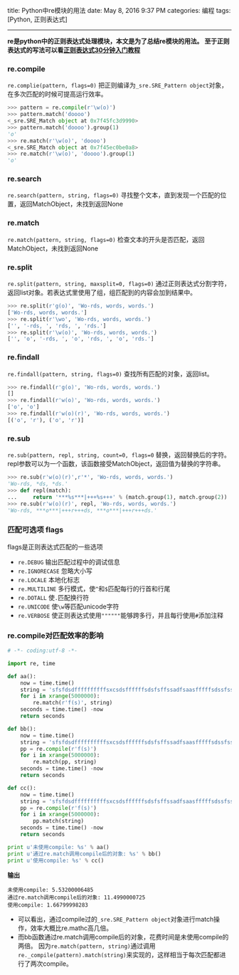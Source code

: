 title: Python中re模块的用法
date: May 8, 2016 9:37 PM
categories: 编程
tags: [Python, 正则表达式]


----

**re是python中的正则表达式处理模块，本文是为了总结re模块的用法。
至于正则表达式的写法可以看[正则表达式30分钟入门教程](http://deerchao.net/tutorials/regex/regex.htm)**


### re.compile
`re.complie(pattern, flags=0)`
把正则编译为`_sre.SRE_Pattern object`对象，在多次匹配的时候可提高运行效率。
```python
>>> pattern = re.compile(r'\w(o)')
>>> pattern.match('doooo')
<_sre.SRE_Match object at 0x7f45fc3d9990>
>>> pattern.match('doooo').group(1)
'o'
>>> re.match(r'\w(o)', 'doooo')
<_sre.SRE_Match object at 0x7f45ec0be0a8>
>>> re.match(r'\w(o)', 'doooo').group(1)
'o'
```
<!--more-->
### re.search
`re.search(pattern, string, flags=0)`
寻找整个文本，直到发现一个匹配的位置，返回MatchObject，未找到返回None

### re.match
`re.match(pattern, string, flags=0)`
检查文本的开头是否匹配，返回MatchObject，未找到返回None

### re.split
`re.split(pattern, string, maxsplit=0, flags=0)`
通过正则表达式分割字符，返回list对象。若表达式里使用了组，组匹配到的内容会加到结果中。
```python
>>> re.split(r'g(o)', 'Wo-rds, words, words.')
['Wo-rds, words, words.']
>>> re.split(r'\wo', 'Wo-rds, words, words.')
['', '-rds, ', 'rds, ', 'rds.']
>>> re.split(r'\w(o)', 'Wo-rds, words, words.')
['', 'o', '-rds, ', 'o', 'rds, ', 'o', 'rds.']
```
### re.findall
`re.findall(pattern, string, flags=0)`
查找所有匹配的对象，返回list。
```python
>>> re.findall(r'g(o)', 'Wo-rds, words, words.')
[]
>>> re.findall(r'w(o)', 'Wo-rds, words, words.')
['o', 'o']
>>> re.findall(r'w(o)(r)', 'Wo-rds, words, words.')
[('o', 'r'), ('o', 'r')]
```

### re.sub
`re.sub(pattern, repl, string, count=0, flags=0`
替换，返回替换后的字符。
repl参数可以为一个函数，该函数接受MatchObject，返回值为替换的字符串。
```python
>>> re.sub(r'w(o)(r)',r'*', 'Wo-rds, words, words.')
'Wo-rds, *ds, *ds.'
>>> def repl(match):
...     return '***%s***|+++%s+++' % (match.group(1), match.group(2))
>>> re.sub(r'w(o)(r)', repl, 'Wo-rds, words, words.')
'Wo-rds, ***o***|+++r+++ds, ***o***|+++r+++ds.'
```

### 匹配可选项 flags
flags是正则表达式匹配的一些选项
- `re.DEBUG`  输出匹配过程中的调试信息
- `re.IGNORECASE`  忽略大小写
- `re.LOCALE`  本地化标志
- `re.MULTILINE`  多行模式，使`^`和`$`匹配每行的行首和行尾
- `re.DOTALL`  使`.`匹配换行符
- `re.UNICODE`  使`\w`等匹配unicode字符
- `re.VERBOSE`  使正则表达式使用`""""""`能够跨多行，并且每行使用`#`添加注释

### re.compile对匹配效率的影响
```python
# -*- coding:utf-8 -*-

import re, time

def aa():
    now = time.time()
    string = 'sfsfdsdffffffffffsxcsdsffffffsdsfsffssadfsaasfffffsdssfssssdsdcvfgbdgssdfvdfsss'
    for i in xrange(5000000):
        re.match(r'f(s)', string)
    seconds = time.time() -now
    return seconds

def bb():
    now = time.time()
    string = 'sfsfdsdffffffffffsxcsdsffffffsdsfsffssadfsaasfffffsdssfssssdsdcvfgbdgssdfvdfsss'
    pp = re.compile(r'f(s)')
    for i in xrange(5000000):
        re.match(pp, string)
    seconds = time.time() -now
    return seconds

def cc():
    now = time.time()
    string = 'sfsfdsdffffffffffsxcsdsffffffsdsfsffssadfsaasfffffsdssfssssdsdcvfgbdgssdfvdfsss'
    pp = re.compile(r'f(s)')
    for i in xrange(5000000):
        pp.match(string)
    seconds = time.time() -now
    return seconds

print u'未使用compile: %s' % aa()
print u'通过re.match调用compile后的对象: %s' % bb()
print u'使用compile: %s' % cc()
```

**输出**
```
未使用compile: 5.53200006485
通过re.match调用compile后的对象: 11.4990000725
使用compile: 1.66799998283
```

* 可以看出，通过compile过的`_sre.SRE_Pattern object`对象进行match操作，效率大概比re.mathc高几倍。
* 而bb函数通过re.match调用compile后的对象，花费时间是未使用compile的两倍。
因为`re.match(pattern, string)`通过调用`re._compile(pattern).match(string)`来实现的，这样相当于每次匹配都进行了两次compile。
